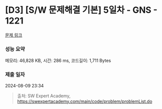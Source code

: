 # [D3] [S/W 문제해결 기본] 5일차 - GNS - 1221 

[문제 링크](https://swexpertacademy.com/main/code/problem/problemDetail.do?contestProbId=AV14jJh6ACYCFAYD) 

### 성능 요약

메모리: 46,828 KB, 시간: 286 ms, 코드길이: 1,711 Bytes

### 제출 일자

2024-08-09 23:34



> 출처: SW Expert Academy, https://swexpertacademy.com/main/code/problem/problemList.do